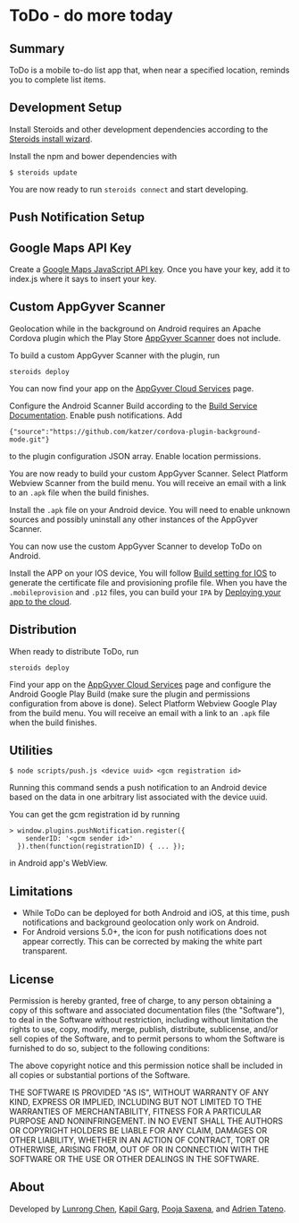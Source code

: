# ToDo - do more today

## Summary

ToDo is a mobile to-do list app that, when near a specified location, reminds
you to complete list items.

## Development Setup

Install Steroids and other development dependencies according to the
[Steroids install wizard](https://academy.appgyver.com/installwizard/).

Install the npm and bower dependencies with

```
$ steroids update
```

You are now ready to run `steroids connect` and start developing.

## Push Notification Setup

## Google Maps API Key

Create a [Google Maps JavaScript API key](https://developers.google.com/maps/documentation/javascript/). Once you have your key, add it to index.js where it says to insert your key.

## Custom AppGyver Scanner

Geolocation while in the background on Android requires an Apache Cordova plugin
which the Play Store [AppGyver Scanner](https://play.google.com/store/apps/details?id=com.appgyver.freshandroid)
does not include.

To build a custom AppGyver Scanner with the plugin, run

```
steroids deploy
```

You can now find your app on the
[AppGyver Cloud Services](https://cloud.appgyver.com/applications) page.

Configure the Android Scanner Build according to the
[Build Service Documentation](http://docs.appgyver.com/tooling/build-service/).
Enable push notifications. Add

```
{"source":"https://github.com/katzer/cordova-plugin-background-mode.git"}
```

to the plugin configuration JSON array. Enable location permissions.

You are now ready to build your custom AppGyver Scanner. Select Platform Webview
Scanner from the build menu. You will receive an email with a link to an `.apk`
file when the build finishes.

Install the `.apk` file on your Android device. You will need to enable unknown
sources and possibly uninstall any other instances of the AppGyver Scanner.

You can now use the custom AppGyver Scanner to develop ToDo on Android.

Install the APP on your IOS device, You will follow [Build setting for IOS](http://docs.appgyver.com/tooling/build-service/build-settings/build-settings-for-ios/) to generate the certificate file and provisioning profile file. When you have the `.mobileprovision` and `.p12` files, you can build your `IPA` by [Deploying your app to the cloud](http://docs.appgyver.com/tooling/build-service/build-settings/deploying-to-cloud/).

## Distribution

When ready to distribute ToDo, run

```
steroids deploy
```

Find your app on the
[AppGyver Cloud Services](https://cloud.appgyver.com/applications) page and
configure the Android Google Play Build (make sure the plugin and permissions
configuration from above is done). Select Platform Webview Google Play from the
build menu. You will receive an email with a link to an `.apk` file when the
build finishes.

## Utilities

```
$ node scripts/push.js <device uuid> <gcm registration id>
```

Running this command sends a push notification to an Android device based on the
data in one arbitrary list associated with the device uuid.

You can get the gcm registration id by running

```
> window.plugins.pushNotification.register({
    senderID: '<gcm sender id>'
  }).then(function(registrationID) { ... });
```

in Android app's WebView.

## Limitations

- While ToDo can be deployed for both Android and iOS, at this time, push
notifications and background geolocation only work on Android.
- For Android versions 5.0+, the icon for push notifications does not appear
correctly. This can be corrected by making the white part transparent.

## License

Permission is hereby granted, free of charge, to any person obtaining a copy of
this software and associated documentation files (the "Software"), to deal in
the Software without restriction, including without limitation the rights to
use, copy, modify, merge, publish, distribute, sublicense, and/or sell copies of
the Software, and to permit persons to whom the Software is furnished to do so,
subject to the following conditions:

The above copyright notice and this permission notice shall be included in all
copies or substantial portions of the Software.

THE SOFTWARE IS PROVIDED "AS IS", WITHOUT WARRANTY OF ANY KIND, EXPRESS OR
IMPLIED, INCLUDING BUT NOT LIMITED TO THE WARRANTIES OF MERCHANTABILITY, FITNESS
FOR A PARTICULAR PURPOSE AND NONINFRINGEMENT.  IN NO EVENT SHALL THE AUTHORS OR
COPYRIGHT HOLDERS BE LIABLE FOR ANY CLAIM, DAMAGES OR OTHER LIABILITY, WHETHER
IN AN ACTION OF CONTRACT, TORT OR OTHERWISE, ARISING FROM, OUT OF OR IN
CONNECTION WITH THE SOFTWARE OR THE USE OR OTHER DEALINGS IN THE SOFTWARE.

## About

Developed by [Lunrong Chen](https://github.com/lunrongchen),
[Kapil Garg](https://github.com/kapil1garg),
[Pooja Saxena](https://github.com/pooja335), and
[Adrien Tateno](https://github.com/katsuya94).
